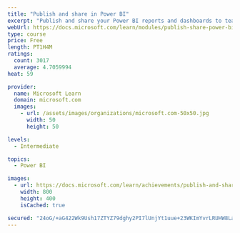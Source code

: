 ```yaml
---
title: "Publish and share in Power BI"
excerpt: "Publish and share your Power BI reports and dashboards to teammates in your organization or to everyone on the web."
webUrl: https://docs.microsoft.com/learn/modules/publish-share-power-bi/
type: course
price: Free
length: PT1H4M
ratings:
  count: 3017
  average: 4.7059994
heat: 59

provider:
  name: Microsoft Learn
  domain: microsoft.com
  images:
    - url: /assets/images/organizations/microsoft.com-50x50.jpg
      width: 50
      height: 50

levels:
  - Intermediate

topics:
  - Power BI

images:
  - url: https://docs.microsoft.com/learn/achievements/publish-and-share-with-power-bi-desktop-social.png
    width: 800
    height: 400
    isCached: true

secured: "24oG/+aG422Wk9Ush17ZTYZ79dghy2PI7lUnjYt1uue+23WKImYvrLRUHW8LahtbkJLGqxy3dcXlxaUo4EtmXvEfDwsSRjtntmA7Yo95yuA5x/muAwMOmYfVM3eKlhBYmE3Hy/abog0xQgSMz2rPNwwk0obPQGDdyRBzjqlfxhpBNcks9aymjwxfqPMNuX3kJNj+ABRliO2Qoz1bqJDOp3Ylka7+AU6wbB80D2OCfHpYPGcKt5RpJwNWuqAStooQqgTPFrnx0+KI5sr9eKSPylzqm3RFI8K6DRaoWTZKWO38zobkiNv20kqbUM6xY35WpnVzlLymaZHVFWOu3OHzTx3sbijRvgM24HY1le2YiXoAdOu86mFoMTRaQmAfdAwZtUqwR8zBwgzTY0qclzHuJfcQIEeTtGAVv9Mq8RW0380=;VEzG9wMPQKOIg+X6yb07IQ=="
---
```


